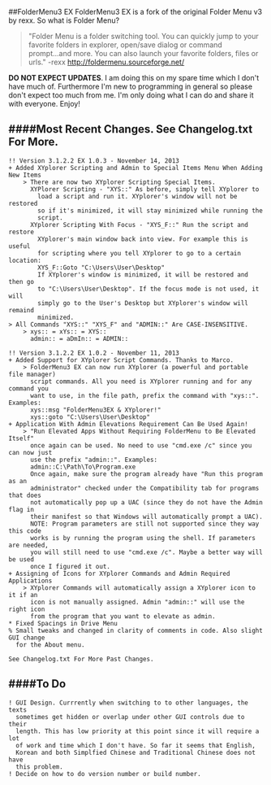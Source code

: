##FolderMenu3 EX
FolderMenu3 EX is a fork of the original Folder Menu v3 by rexx. So what is Folder Menu?
> "Folder Menu is a folder switching tool. You can quickly jump
to your favorite folders in explorer, open/save dialog or
command prompt...and more. You can also launch your favorite
folders, files or urls." -rexx http://foldermenu.sourceforge.net/

**DO NOT EXPECT UPDATES**. I am doing this on my spare time which I
don't have much of. Furthermore I'm new to programming in general
so please don't expect too much from me. I'm only doing what I
can do and share it with everyone. Enjoy!  

####Most Recent Changes. See Changelog.txt For More.
----------------------------------------------------
	!! Version 3.1.2.2 EX 1.0.3 - November 14, 2013
	+ Added XYplorer Scripting and Admin to Special Items Menu When Adding New Items
		> There are now two XYplorer Scripting Special Items.
		  XYPlorer Scripting - "XYS::" As before, simply tell XYplorer to
		    load a script and run it. XYplorer's window will not be restored
			so if it's minimized, it will stay minimized while running the
			script.
		  XYplorer Scripting With Focus - "XYS_F::" Run the script and restore
		    XYplorer's main window back into view. For example this is useful
			for scripting where you tell XYplorer to go to a certain location:
			XYS_F::Goto "C:\Users\User\Desktop"
			If XYplorer's window is minimized, it will be restored and then go
			to "C:\Users\User\Desktop". If the focus mode is not used, it will
			simply go to the User's Desktop but XYplorer's window will remaind
			minimized.
	> All Commands "XYS::" "XYS_F" and "ADMIN::" Are CASE-INSENSITIVE.
		> xys:: = xYs:: = XYS::
		  admin:: = aDmIn:: = ADMIN::

	!! Version 3.1.2.2 EX 1.0.2 - November 11, 2013
	+ Added Support for XYplorer Script Commands. Thanks to Marco.
		> FolderMenu3 EX can now run XYplorer (a powerful and portable file manager)
		  script commands. All you need is XYplorer running and for any command you
		  want to use, in the file path, prefix the command with "xys::". Examples:
		  xys::msg "FolderMenu3EX & XYplorer!"
		  xys::goto "C:\Users\User\Desktop"
	+ Application With Admin Elevations Requirement Can Be Used Again!
		> "Run Elevated Apps Without Requiring FolderMenu to Be Elevated Itself"
		  once again can be used. No need to use "cmd.exe /c" since you can now just
		  use the prefix "admin::". Examples:
		  admin::C:\Path\To\Program.exe
		  Once again, make sure the program already have "Run this program as an
		  administrator" checked under the Compatibility tab for programs that does
		  not automatically pop up a UAC (since they do not have the Admin flag in
		  their manifest so that Windows will automatically prompt a UAC).
		  NOTE: Program parameters are still not supported since they way this code
		  works is by running the program using the shell. If parameters are needed,
		  you will still need to use "cmd.exe /c". Maybe a better way will be used
		  once I figured it out.
	+ Assigning of Icons for XYplorer Commands and Admin Required Applications
		> XYplorer Commands will automatically assign a XYplorer icon to it if an
		  icon is not manually assigned. Admin "admin::" will use the right icon
		  from the program that you want to elevate as admin.
	* Fixed Spacings in Drive Menu
	% Small tweaks and changed in clarity of comments in code. Also slight GUI change
	  for the About menu.

	See Changelog.txt For More Past Changes.

####To Do
---------
	! GUI Design. Currrently when switching to to other languages, the texts
	  sometimes get hidden or overlap under other GUI controls due to their
	  length. This has low priority at this point since it will require a lot
	  of work and time which I don't have. So far it seems that English,
	  Korean and both Simplfied Chinese and Traditional Chinese does not have
	  this problem.
	! Decide on how to do version number or build number.
